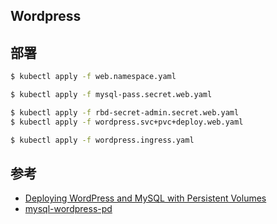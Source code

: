 ## Wordpress


## 部署

```bash
$ kubectl apply -f web.namespace.yaml

$ kubectl apply -f mysql-pass.secret.web.yaml

$ kubectl apply -f rbd-secret-admin.secret.web.yaml
$ kubectl apply -f wordpress.svc+pvc+deploy.web.yaml

$ kubectl apply -f wordpress.ingress.yaml
```


## 参考

* [Deploying WordPress and MySQL with Persistent Volumes](https://kubernetes.io/docs/tutorials/stateful-application/mysql-wordpress-persistent-volume/)
* [mysql-wordpress-pd](https://github.com/kubernetes/examples/tree/master/mysql-wordpress-pd)

